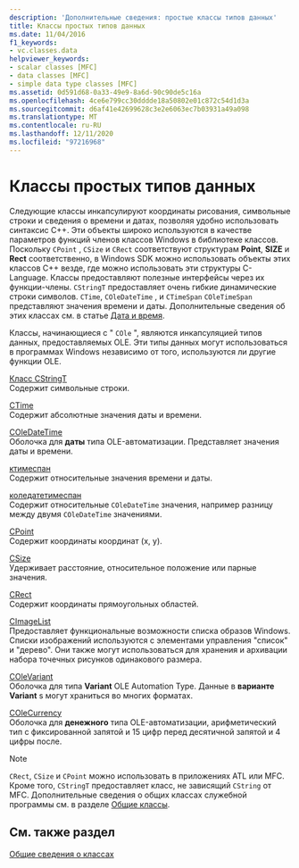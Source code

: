 ```yaml
---
description: 'Дополнительные сведения: простые классы типов данных'
title: Классы простых типов данных
ms.date: 11/04/2016
f1_keywords:
- vc.classes.data
helpviewer_keywords:
- scalar classes [MFC]
- data classes [MFC]
- simple data type classes [MFC]
ms.assetid: 0d591d68-0a33-49e9-8a6d-90c90de5c16a
ms.openlocfilehash: 4ce6e799cc30dddde18a50802e01c872c54d1d3a
ms.sourcegitcommit: d6af41e42699628c3e2e6063ec7b03931a49a098
ms.translationtype: MT
ms.contentlocale: ru-RU
ms.lasthandoff: 12/11/2020
ms.locfileid: "97216968"
---
```

# <a name="simple-data-type-classes"></a>Классы простых типов данных

Следующие классы инкапсулируют координаты рисования, символьные строки и сведения о времени и датах, позволяя удобно использовать синтаксис C++. Эти объекты широко используются в качестве параметров функций членов классов Windows в библиотеке классов. Поскольку `CPoint` , `CSize` и `CRect` соответствуют структурам **Point**, **SIZE** и **Rect** соответственно, в Windows SDK можно использовать объекты этих классов C++ везде, где можно использовать эти структуры C-Language. Классы предоставляют полезные интерфейсы через их функции-члены. `CStringT` предоставляет очень гибкие динамические строки символов. `CTime`, `COleDateTime` , и `CTimeSpan` `COleTimeSpan` представляют значения времени и даты. Дополнительные сведения об этих классах см. в статье [Дата и время](../atl-mfc-shared/date-and-time.md).

Классы, начинающиеся с " `COle` ", являются инкапсуляцией типов данных, предоставляемых OLE. Эти типы данных могут использоваться в программах Windows независимо от того, используются ли другие функции OLE.

[Класс CStringT](../atl-mfc-shared/reference/cstringt-class.md)<br/>
Содержит символьные строки.

[CTime](../atl-mfc-shared/reference/ctime-class.md)<br/>
Содержит абсолютные значения даты и времени.

[COleDateTime](../atl-mfc-shared/reference/coledatetime-class.md)<br/>
Оболочка для **даты** типа OLE-автоматизации. Представляет значения даты и времени.

[ктимеспан](../atl-mfc-shared/reference/ctimespan-class.md)<br/>
Содержит относительные значения времени и даты.

[коледатетимеспан](../atl-mfc-shared/reference/coledatetimespan-class.md)<br/>
Содержит относительные `COleDateTime` значения, например разницу между двумя `COleDateTime` значениями.

[CPoint](../atl-mfc-shared/reference/cpoint-class.md)<br/>
Содержит координаты координат (x, y).

[CSize](../atl-mfc-shared/reference/csize-class.md)<br/>
Удерживает расстояние, относительное положение или парные значения.

[CRect](../atl-mfc-shared/reference/crect-class.md)<br/>
Содержит координаты прямоугольных областей.

[CImageList](../mfc/reference/cimagelist-class.md)<br/>
Предоставляет функциональные возможности списка образов Windows. Списки изображений используются с элементами управления "список" и "дерево". Они также могут использоваться для хранения и архивации набора точечных рисунков одинакового размера.

[COleVariant](../mfc/reference/colevariant-class.md)<br/>
Оболочка для типа **Variant** OLE Automation Type. Данные в **варианте Variant** s могут храниться во многих форматах.

[COleCurrency](../mfc/reference/colecurrency-class.md)<br/>
Оболочка для **денежного** типа OLE-автоматизации, арифметический тип с фиксированной запятой и 15 цифр перед десятичной запятой и 4 цифры после.

> [!NOTE]
> `CRect`, `CSize` и `CPoint` можно использовать в приложениях ATL или MFC. Кроме того, `CStringT` предоставляет класс, не зависящий `CString` от MFC. Дополнительные сведения о общих классах служебной программы см. в разделе [Общие классы](../atl-mfc-shared/atl-mfc-shared-classes.md).

## <a name="see-also"></a>См. также раздел

[Общие сведения о классах](../mfc/class-library-overview.md)
